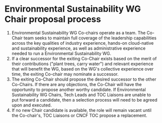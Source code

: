# Environmental Sustainability WG Chair proposal process

1) Environmental Sustainability WG Co-chairs operate as a team. The Co-Chair team seeks to maintain full coverage of the leadership capabilities across the key qualities of industry experience, hands-on cloud-native and sustainability experience, as well as administrative experience needed to run a Environmental Sustainability WG.
2) If a clear successor for the exiting Co-Chair exists based on the merit of their contributions ("plant trees, carry water") and relevant experience that will benefit the WG, based on the WG's collective experience over time, the exiting Co-chair may nominate a successor.
3) The exiting Co-Chair should propose the desired successor to the other Co-Chairs. If there are any objections, the Co-Chair will have the opportunity to propose another worthy candidate. If Environmental Sustainability WG Chairs, Tech Leads and TOC Liaisons are unable to put forward a candidate, then a selection process will need to be agreed upon and executed.
4) If no new Chair candidate is available, the role will remain vacant until the Co-chair's, TOC Liaisons or CNCF TOC propose a replacement.